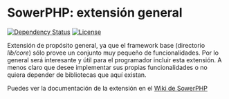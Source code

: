 SowerPHP: extensión general
===========================

[![Dependency Status](https://www.versioneye.com/user/projects/56b439ac0a0ff5003b975099/badge.svg)](https://www.versioneye.com/user/projects/56b439ac0a0ff5003b975099)
[![License](https://poser.pugx.org/sowerphp/general/license)](https://packagist.org/packages/sowerphp/general)

Extensión de propósito general, ya que el framework base (directorio
*lib/core*) sólo provee un conjunto muy pequeño de funcionalidades. Por lo
general será interesante y útil para el programador incluir esta extensión. A
menos claro que desee implementar sus propias funcionalidades o no quiera
depender de bibliotecas que aquí existan.

Puedes ver la documentación de la extensión en el
[Wiki de SowerPHP](http://wiki.sowerphp.org/doku.php/extensions/general)
